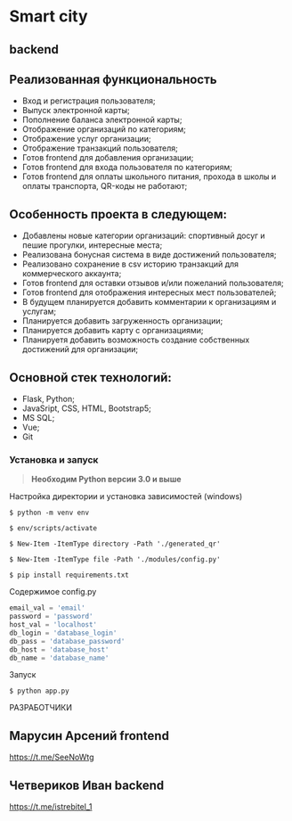 # Smart city

## backend

## Реализованная функциональность 

+  Вход и регистрация пользователя;
+  Выпуск электронной карты;
+  Пополнение баланса электронной карты;
+  Отображение организаций по категориям;
+  Отображение услуг организации;
+  Отображение транзакций пользователя;
+  Готов frontend для добавления организации;
+  Готов frontend для входа пользователя по категориям;
+  Готов frontend для оплаты школьного питания, прохода в школы и оплаты транспорта, QR-коды не работают;

## Особенность проекта в следующем:
+  Добавлены новые категории организаций: спортивный досуг и пешие прогулки, интересные места;
+  Реализована бонусная система в виде достижений пользователя;
+  Реализовано сохранение в csv историю транзакций для коммерческого аккаунта;
+  Готов frontend для оставки отзывов и/или пожеланий пользователя;
+  Готов frontend для отображения интересных мест пользователей;
+  В будущем планируется добавить комментарии к организациям и услугам;
+  Планируется добавить загруженность организации;
+  Планируется добавить карту с организациями;
+  Планируетя добавить возможность создание собственных достижений для организации;

## Основной стек технологий:
+  Flask, Python;
+  JavaSript, CSS, HTML, Bootstrap5;
+  MS SQL;
+  Vue;
+  Git

### Установка и запуск

>  **Необходим Python версии 3.0 и выше**

Настройка директории и установка зависимостей (windows)

```console  
$ python -m venv env

$ env/scripts/activate

$ New-Item -ItemType directory -Path './generated_qr'

$ New-Item -ItemType file -Path './modules/config.py'

$ pip install requirements.txt
```

Содержимое config.py
```python
email_val = 'email'
password = 'password'
host_val = 'localhost'
db_login = 'database_login'
db_pass = 'database_password'
db_host = 'database_host'
db_name = 'database_name'

```

Запуск 
```console  
$ python app.py   
```


РАЗРАБОТЧИКИ
## Марусин Арсений frontend
https://t.me/SeeNoWtg
## Четвериков Иван backend
https://t.me/istrebitel_1
